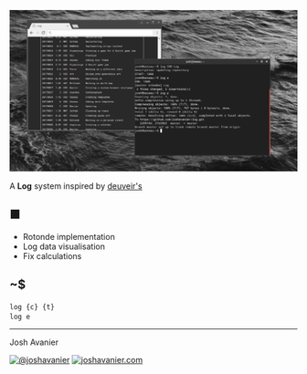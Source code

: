 ![Screenshot](img/screenshot.png)

A **Log** system inspired by [deuveir's](https://github.com/deuveir/research.log)

## ■

- Rotonde implementation
- Log data visualisation
- Fix calculations

## ~$

```sh
log {c} {t}
log e
```

---

Josh Avanier

[![@joshavanier](https://joshavanier.github.io/badges/svg/twitter.svg)](https://twitter.com/joshavanier) [![joshavanier.com](https://joshavanier.github.io/badges/svg/website.svg)](https://joshavanier.com)
